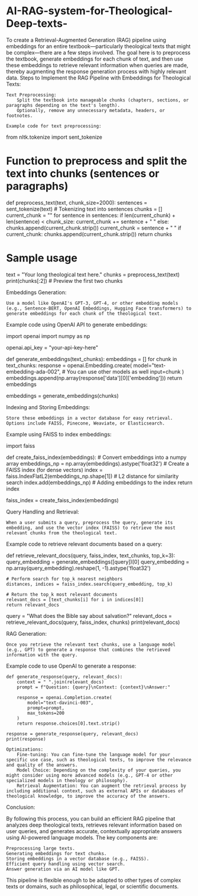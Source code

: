 # AI-RAG-system-for-Theological-Deep-texts-
To create a Retrieval-Augmented Generation (RAG) pipeline using embeddings for an entire textbook—particularly theological texts that might be complex—there are a few steps involved. The goal here is to preprocess the textbook, generate embeddings for each chunk of text, and then use these embeddings to retrieve relevant information when queries are made, thereby augmenting the response generation process with highly relevant data.
Steps to Implement the RAG Pipeline with Embeddings for Theological Texts:

    Text Preprocessing:
        Split the textbook into manageable chunks (chapters, sections, or paragraphs depending on the text's length).
        Optionally, remove any unnecessary metadata, headers, or footnotes.

    Example code for text preprocessing:

from nltk.tokenize import sent_tokenize

# Function to preprocess and split the text into chunks (sentences or paragraphs)
def preprocess_text(text, chunk_size=2000):
    sentences = sent_tokenize(text)  # Tokenizing text into sentences
    chunks = []
    current_chunk = ""
    for sentence in sentences:
        if len(current_chunk) + len(sentence) < chunk_size:
            current_chunk += sentence + " "
        else:
            chunks.append(current_chunk.strip())
            current_chunk = sentence + " "
    if current_chunk:
        chunks.append(current_chunk.strip())
    return chunks

# Sample usage
text = "Your long theological text here."
chunks = preprocess_text(text)
print(chunks[:2])  # Preview the first two chunks

Embeddings Generation:

    Use a model like OpenAI's GPT-3, GPT-4, or other embedding models (e.g., Sentence-BERT, OpenAI Embeddings, Hugging Face transformers) to generate embeddings for each chunk of the theological text.

Example code using OpenAI API to generate embeddings:

import openai
import numpy as np

openai.api_key = "your-api-key-here"

def generate_embeddings(text_chunks):
    embeddings = []
    for chunk in text_chunks:
        response = openai.Embedding.create(
            model="text-embedding-ada-002",  # You can use other models as well
            input=chunk
        )
        embeddings.append(np.array(response['data'][0]['embedding']))
    return embeddings

embeddings = generate_embeddings(chunks)

Indexing and Storing Embeddings:

    Store these embeddings in a vector database for easy retrieval. Options include FAISS, Pinecone, Weaviate, or Elasticsearch.

Example using FAISS to index embeddings:

import faiss

def create_faiss_index(embeddings):
    # Convert embeddings into a numpy array
    embeddings_np = np.array(embeddings).astype('float32')
    # Create a FAISS index (for dense vectors)
    index = faiss.IndexFlatL2(embeddings_np.shape[1])  # L2 distance for similarity search
    index.add(embeddings_np)  # Adding embeddings to the index
    return index

faiss_index = create_faiss_index(embeddings)

Query Handling and Retrieval:

    When a user submits a query, preprocess the query, generate its embedding, and use the vector index (FAISS) to retrieve the most relevant chunks from the theological text.

Example code to retrieve relevant documents based on a query:

def retrieve_relevant_docs(query, faiss_index, text_chunks, top_k=3):
    query_embedding = generate_embeddings([query])[0]
    query_embedding = np.array(query_embedding).reshape(1, -1).astype('float32')
    
    # Perform search for top_k nearest neighbors
    distances, indices = faiss_index.search(query_embedding, top_k)
    
    # Return the top_k most relevant documents
    relevant_docs = [text_chunks[i] for i in indices[0]]
    return relevant_docs

query = "What does the Bible say about salvation?"
relevant_docs = retrieve_relevant_docs(query, faiss_index, chunks)
print(relevant_docs)

RAG Generation:

    Once you retrieve the relevant text chunks, use a language model (e.g., GPT) to generate a response that combines the retrieved information with the query.

Example code to use OpenAI to generate a response:

    def generate_response(query, relevant_docs):
        context = " ".join(relevant_docs)
        prompt = f"Question: {query}\nContext: {context}\nAnswer:"
        
        response = openai.Completion.create(
            model="text-davinci-003",
            prompt=prompt,
            max_tokens=200
        )
        return response.choices[0].text.strip()

    response = generate_response(query, relevant_docs)
    print(response)

    Optimizations:
        Fine-tuning: You can fine-tune the language model for your specific use case, such as theological texts, to improve the relevance and quality of the answers.
        Model Choice: Depending on the complexity of your queries, you might consider using more advanced models (e.g., GPT-4 or other specialized models in theology or philosophy).
        Retrieval Augmentation: You can augment the retrieval process by including additional context, such as external APIs or databases of theological knowledge, to improve the accuracy of the answers.

Conclusion:

By following this process, you can build an efficient RAG pipeline that analyzes deep theological texts, retrieves relevant information based on user queries, and generates accurate, contextually appropriate answers using AI-powered language models. The key components are:

    Preprocessing large texts.
    Generating embeddings for text chunks.
    Storing embeddings in a vector database (e.g., FAISS).
    Efficient query handling using vector search.
    Answer generation via an AI model like GPT.

This pipeline is flexible enough to be adapted to other types of complex texts or domains, such as philosophical, legal, or scientific documents.
